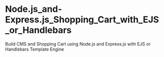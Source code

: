 # Node.js_and-Express.js_Shopping_Cart_with_EJS_or_Handlebars
Build CMS and Shopping Cart using Node.js and Express.js with EJS or Handlebars Template Engine
